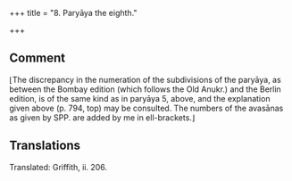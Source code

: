 +++
title = "8. Paryāya the eighth."

+++
## Comment
⌊The discrepancy in the numeration of the subdivisions of the paryāya, as between the Bombay edition (which follows the Old Anukr.) and the Berlin edition, is of the same kind as in paryāya 5, above, and the explanation given above (p. 794, top) may be consulted. The numbers of the avasānas as given by SPP. are added by me in ell-brackets.⌋


## Translations
Translated: Griffith, ii. 206.
